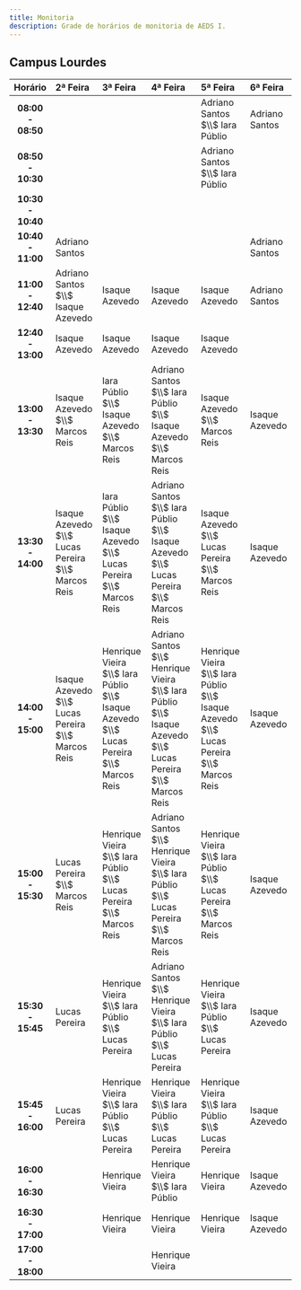 ```yaml
---
title: Monitoria
description: Grade de horários de monitoria de AEDS I.
---
```


## Campus Lourdes

|      Horário      | 2ª Feira                                           | 3ª Feira                                                                                 | 4ª Feira                                                                                                     | 5ª Feira                                                                                 | 6ª Feira       |
| :---------------: | :------------------------------------------------- | :--------------------------------------------------------------------------------------- | :----------------------------------------------------------------------------------------------------------- | :--------------------------------------------------------------------------------------- | :------------- |
| **08:00 - 08:50** |                                                    |                                                                                          |                                                                                                              | Adriano Santos $\\$ Iara Públio                                                          | Adriano Santos |
| **08:50 - 10:30** |                                                    |                                                                                          |                                                                                                              | Adriano Santos $\\$ Iara Públio                                                          |                |
| **10:30 - 10:40** |                                                    |                                                                                          |                                                                                                              |                                                                                          |                |
| **10:40 - 11:00** | Adriano Santos                                     |                                                                                          |                                                                                                              |                                                                                          | Adriano Santos |
| **11:00 - 12:40** | Adriano Santos $\\$ Isaque Azevedo                 | Isaque Azevedo                                                                           | Isaque Azevedo                                                                                               | Isaque Azevedo                                                                           | Adriano Santos |
| **12:40 - 13:00** | Isaque Azevedo                                     | Isaque Azevedo                                                                           | Isaque Azevedo                                                                                               | Isaque Azevedo                                                                           |                |
| **13:00 - 13:30** | Isaque Azevedo $\\$ Marcos Reis                    | Iara Públio $\\$ Isaque Azevedo $\\$ Marcos Reis                                         | Adriano Santos $\\$ Iara Públio $\\$ Isaque Azevedo $\\$ Marcos Reis                                         | Isaque Azevedo $\\$ Marcos Reis                                                          | Isaque Azevedo |
| **13:30 - 14:00** | Isaque Azevedo $\\$ Lucas Pereira $\\$ Marcos Reis | Iara Públio $\\$ Isaque Azevedo $\\$ Lucas Pereira $\\$ Marcos Reis                      | Adriano Santos $\\$ Iara Públio $\\$ Isaque Azevedo $\\$ Lucas Pereira $\\$ Marcos Reis                      | Isaque Azevedo $\\$ Lucas Pereira $\\$ Marcos Reis                                       | Isaque Azevedo |
| **14:00 - 15:00** | Isaque Azevedo $\\$ Lucas Pereira $\\$ Marcos Reis | Henrique Vieira $\\$ Iara Públio $\\$ Isaque Azevedo $\\$ Lucas Pereira $\\$ Marcos Reis | Adriano Santos $\\$ Henrique Vieira $\\$ Iara Públio $\\$ Isaque Azevedo $\\$ Lucas Pereira $\\$ Marcos Reis | Henrique Vieira $\\$ Iara Públio $\\$ Isaque Azevedo $\\$ Lucas Pereira $\\$ Marcos Reis | Isaque Azevedo |
| **15:00 - 15:30** | Lucas Pereira $\\$ Marcos Reis                     | Henrique Vieira $\\$ Iara Públio $\\$ Lucas Pereira $\\$ Marcos Reis                     | Adriano Santos $\\$ Henrique Vieira $\\$ Iara Públio $\\$ Lucas Pereira $\\$ Marcos Reis                     | Henrique Vieira $\\$ Iara Públio $\\$ Lucas Pereira $\\$ Marcos Reis                     | Isaque Azevedo |
| **15:30 - 15:45** | Lucas Pereira                                      | Henrique Vieira $\\$ Iara Públio $\\$ Lucas Pereira                                      | Adriano Santos $\\$ Henrique Vieira $\\$ Iara Públio $\\$ Lucas Pereira                                      | Henrique Vieira $\\$ Iara Públio $\\$ Lucas Pereira                                      | Isaque Azevedo |
| **15:45 - 16:00** | Lucas Pereira                                      | Henrique Vieira $\\$ Iara Públio $\\$ Lucas Pereira                                      | Henrique Vieira $\\$ Iara Públio $\\$ Lucas Pereira                                                          | Henrique Vieira $\\$ Iara Públio $\\$ Lucas Pereira                                      | Isaque Azevedo |
| **16:00 - 16:30** |                                                    | Henrique Vieira                                                                          | Henrique Vieira $\\$ Iara Públio                                                                             | Henrique Vieira                                                                          | Isaque Azevedo |
| **16:30 - 17:00** |                                                    | Henrique Vieira                                                                          | Henrique Vieira                                                                                              | Henrique Vieira                                                                          | Isaque Azevedo |
| **17:00 - 18:00** |                                                    |                                                                                          | Henrique Vieira                                                                                              |                                                                                          |                |
